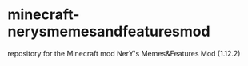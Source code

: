 # minecraft-nerysmemesandfeaturesmod
repository for the Minecraft mod NerY's Memes&amp;Features Mod (1.12.2)
